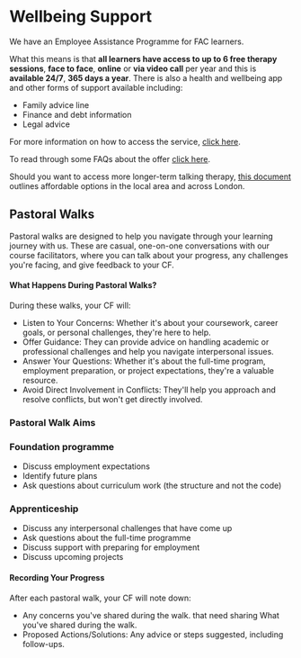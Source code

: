 # Wellbeing Support

We have an Employee Assistance Programme for FAC learners.

What this means is that **all learners have access to up to 6 free therapy sessions**, **face to face**, **online** or **via video call** per year and this is **available 24/7**, **365 days a year**. There is also a health and wellbeing app and other forms of support available including:

- Family advice line
- Finance and debt information
- Legal advice

For more information on how to access the service, [click here](https://drive.google.com/file/d/1Xmw83OXpxHuE7HtdvTAK-SzhAWqI_Zm7/view?usp=sharing).

To read through some FAQs about the offer [click here](https://drive.google.com/file/d/1JN10nw_oHErXOX7vmf8AxXQTh2HgLCFR/view?usp=sharing).

Should you want to access more longer-term talking therapy, [this document](https://drive.google.com/file/d/1PmweEJYtt5uk2rv8TG3QpdLjj1SN_mfd/view?usp=sharing) outlines affordable options in the local area and across London.

## Pastoral Walks

Pastoral walks are designed to help you navigate through your learning journey with us. These are casual, one-on-one conversations with our course facilitators, where you can talk about your progress, any challenges you're facing, and give feedback to your CF.

#### What Happens During Pastoral Walks?

During these walks, your CF will:

- Listen to Your Concerns: Whether it's about your coursework, career goals, or personal challenges, they're here to help.
- Offer Guidance: They can provide advice on handling academic or professional challenges and help you navigate interpersonal issues.
- Answer Your Questions: Whether it's about the full-time program, employment preparation, or project expectations, they're a valuable resource.
- Avoid Direct Involvement in Conflicts: They'll help you approach and resolve conflicts, but won't get directly involved.

### Pastoral Walk Aims

### Foundation programme

- Discuss employment expectations
- Identify future plans
- Ask questions about curriculum work (the structure and not the code)

### Apprenticeship

- Discuss any interpersonal challenges that have come up
- Ask questions about the full-time programme
- Discuss support with preparing for employment
- Discuss upcoming projects

#### Recording Your Progress

After each pastoral walk, your CF will note down:

- Any concerns you've shared during the walk. that need sharing What you've shared during the walk.
- Proposed Actions/Solutions: Any advice or steps suggested, including follow-ups.
